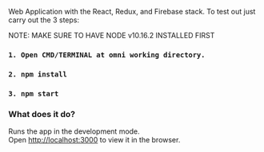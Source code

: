 Web Application with the React, Redux, and Firebase stack. To test out just carry out the 3 steps:

NOTE: MAKE SURE TO HAVE NODE v10.16.2 INSTALLED FIRST

### `1. Open CMD/TERMINAL at omni working directory.`

### `2. npm install`

### `3. npm start`


### What does it do?
Runs the app in the development mode.<br>
Open [http://localhost:3000](http://localhost:3000) to view it in the browser.
